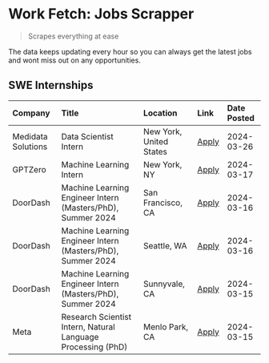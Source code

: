 # Work Fetch: Jobs Scrapper
> Scrapes everything at ease

The data keeps updating every hour so you can always get the latest jobs and wont miss out on any opportunities.

## SWE Internships
<!--START_SECTION:workfetch-->
| Company            | Title                                                        | Location                | Link                                                                                                                                                                                                                                                                         | Date Posted   |
|:-------------------|:-------------------------------------------------------------|:------------------------|:-----------------------------------------------------------------------------------------------------------------------------------------------------------------------------------------------------------------------------------------------------------------------------|:--------------|
| Medidata Solutions | Data Scientist Intern                                        | New York, United States | [Apply](https://www.linkedin.com/jobs/view/data-scientist-intern-at-medidata-solutions-3810253704?position=5&pageNum=0&refId=%2FxPms8x2kLaLR0qQpTPaUA%3D%3D&trackingId=xo6%2BTMbf%2BvZFotaiTvJMIg%3D%3D&trk=public_jobs_jserp-result_search-card)                            | 2024-03-26    |
| GPTZero            | Machine Learning Intern                                      | New York, NY            | [Apply](https://www.linkedin.com/jobs/view/machine-learning-intern-at-gptzero-3860723963?position=9&pageNum=0&refId=%2FxPms8x2kLaLR0qQpTPaUA%3D%3D&trackingId=kO%2BSeRLlRZmQgrrkLpSkiA%3D%3D&trk=public_jobs_jserp-result_search-card)                                       | 2024-03-17    |
| DoorDash           | Machine Learning Engineer Intern (Masters/PhD), Summer 2024  | San Francisco, CA       | [Apply](https://www.linkedin.com/jobs/view/machine-learning-engineer-intern-masters-phd-summer-2024-at-doordash-3736457737?position=3&pageNum=0&refId=%2FxPms8x2kLaLR0qQpTPaUA%3D%3D&trackingId=%2B%2BN8MY9Umdwo%2F5A6EQlczA%3D%3D&trk=public_jobs_jserp-result_search-card) | 2024-03-16    |
| DoorDash           | Machine Learning Engineer Intern (Masters/PhD), Summer 2024  | Seattle, WA             | [Apply](https://www.linkedin.com/jobs/view/machine-learning-engineer-intern-masters-phd-summer-2024-at-doordash-3736455966?position=4&pageNum=0&refId=%2FxPms8x2kLaLR0qQpTPaUA%3D%3D&trackingId=p3VTJjR7ItAtQNkqGjkGJA%3D%3D&trk=public_jobs_jserp-result_search-card)       | 2024-03-16    |
| DoorDash           | Machine Learning Engineer Intern (Masters/PhD), Summer 2024  | Sunnyvale, CA           | [Apply](https://www.linkedin.com/jobs/view/machine-learning-engineer-intern-masters-phd-summer-2024-at-doordash-3736454973?position=2&pageNum=0&refId=%2FxPms8x2kLaLR0qQpTPaUA%3D%3D&trackingId=CcC4TUr%2Bg6QvCLrisJ6krg%3D%3D&trk=public_jobs_jserp-result_search-card)     | 2024-03-15    |
| Meta               | Research Scientist Intern, Natural Language Processing (PhD) | Menlo Park, CA          | [Apply](https://www.linkedin.com/jobs/view/research-scientist-intern-natural-language-processing-phd-at-meta-3858718375?position=10&pageNum=0&refId=%2FxPms8x2kLaLR0qQpTPaUA%3D%3D&trackingId=11GALbV5C9sTLiImaxGybA%3D%3D&trk=public_jobs_jserp-result_search-card)         | 2024-03-15    |
<!--END_SECTION:workfetch-->
